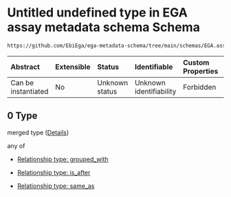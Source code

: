 # Untitled undefined type in EGA assay metadata schema Schema

```txt
https://github.com/EbiEga/ega-metadata-schema/tree/main/schemas/EGA.assay.json#/properties/assay_relationships/items/allOf/1/anyOf/1/allOf/0
```



| Abstract            | Extensible | Status         | Identifiable            | Custom Properties | Additional Properties | Access Restrictions | Defined In                                                                 |
| :------------------ | :--------- | :------------- | :---------------------- | :---------------- | :-------------------- | :------------------ | :------------------------------------------------------------------------- |
| Can be instantiated | No         | Unknown status | Unknown identifiability | Forbidden         | Allowed               | none                | [EGA.assay.json\*](../../../schemas/EGA.assay.json "open original schema") |

## 0 Type

merged type ([Details](ega-11-properties-assay-relationships-items-allof-relationship-constraints-for-an-assay-anyof-allowed-relationships-of-type-grouped_with-is_after-same_as-optional-ones-allof-0.md))

any of

*   [Relationship type: grouped_with](ega-12-definitions-relationship-type-grouped_with.md "check type definition")

*   [Relationship type: is_after](ega-12-definitions-relationship-type-is_after.md "check type definition")

*   [Relationship type: same_as](ega-12-definitions-relationship-type-same_as.md "check type definition")
